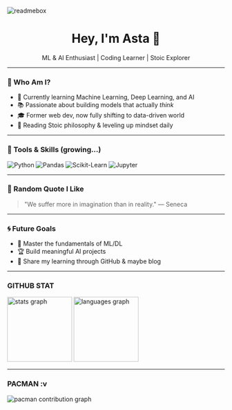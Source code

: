 ![readmebox](https://github.com/user-attachments/assets/78d39ff7-6770-409f-86e2-3f50cc892743)

<h1 align="center">Hey, I'm Asta 🧠</h1>

<p align="center">
  ML & AI Enthusiast | Coding Learner | Stoic Explorer
</p>

---

### 👀 Who Am I?

- 🌱 Currently learning Machine Learning, Deep Learning, and AI
- 📚 Passionate about building models that actually _think_
- 🎓 Former web dev, now fully shifting to data-driven world
- 🧘 Reading Stoic philosophy & leveling up mindset daily

---

### 🔧 Tools & Skills (growing...)

![Python](https://img.shields.io/badge/-Python-3776AB?style=flat&logo=python&logoColor=white)
![Pandas](https://img.shields.io/badge/-Pandas-150458?style=flat&logo=pandas&logoColor=white)
![Scikit-Learn](https://img.shields.io/badge/-Scikit_Learn-F7931E?style=flat&logo=scikit-learn&logoColor=white)
![Jupyter](https://img.shields.io/badge/-Jupyter-F37626?style=flat&logo=jupyter&logoColor=white)

---

### 🧠 Random Quote I Like

> "We suffer more in imagination than in reality." — Seneca

---

### 🌀 Future Goals

- 🧠 Master the fundamentals of ML/DL
- 🏆 Build meaningful AI projects
- 📢 Share my learning through GitHub & maybe blog

---

### GITHUB STAT

<div align="left">
  <img src="https://github-readme-stats.vercel.app/api?username=asta-zzz&hide_title=false&hide_rank=false&show_icons=true&include_all_commits=true&count_private=true&disable_animations=false&theme=dracula&locale=en&hide_border=false&order=1" height="150" alt="stats graph"  />
  <img src="https://github-readme-stats.vercel.app/api/top-langs?username=asta-zzz&locale=en&hide_title=false&layout=compact&card_width=320&langs_count=5&theme=dracula&hide_border=false&order=2" height="150" alt="languages graph"  />
</div>

---
### PACMAN :v
<picture>
  <source media="(prefers-color-scheme: dark)" srcset="https://raw.githubusercontent.com/asta-zzz/asta-zzz/output/pacman-contribution-graph-dark.svg">
  <source media="(prefers-color-scheme: light)" srcset="https://raw.githubusercontent.com/asta-zzz/asta-zzz/output/pacman-contribution-graph.svg">
  <img alt="pacman contribution graph" src="https://raw.githubusercontent.com/asta-zzz/asta-zzz/output/pacman-contribution-graph.svg">
</picture>
